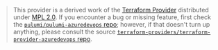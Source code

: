 > This provider is a derived work of the [Terraform Provider](https://github.com/terraform-providers/terraform-provider-azuredevops)
> distributed under [MPL 2.0](https://www.mozilla.org/en-US/MPL/2.0/). If you encounter a bug or missing feature,
> first check the [`pulumi/pulumi-azuredevops` repo](https://github.com/pulumi/pulumi-azuredevops/issues); however, if that doesn't turn up anything,
> please consult the source [`terraform-providers/terraform-provider-azuredevops` repo](https://github.com/terraform-providers/terraform-provider-azuredevops/issues).